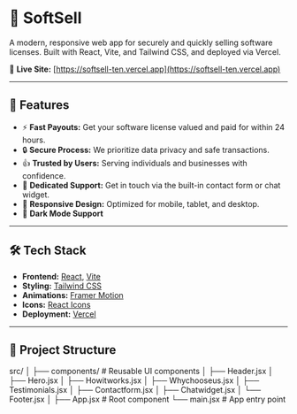 # 🧾 SoftSell

A modern, responsive web app for securely and quickly selling software licenses. Built with React, Vite, and Tailwind CSS, and deployed via Vercel.

🔗 **Live Site:** [https://softsell-ten.vercel.app](https://softsell-ten.vercel.app)

---

## 🚀 Features

- ⚡ **Fast Payouts:** Get your software license valued and paid for within 24 hours.
- 🔒 **Secure Process:** We prioritize data privacy and safe transactions.
- 👍 **Trusted by Users:** Serving individuals and businesses with confidence.
- 💬 **Dedicated Support:** Get in touch via the built-in contact form or chat widget.
- 📱 **Responsive Design:** Optimized for mobile, tablet, and desktop.
- 🎨 **Dark Mode Support**

---

## 🛠️ Tech Stack

- **Frontend:** [React](https://reactjs.org/), [Vite](https://vitejs.dev/)
- **Styling:** [Tailwind CSS](https://tailwindcss.com/)
- **Animations:** [Framer Motion](https://www.framer.com/motion/)
- **Icons:** [React Icons](https://react-icons.github.io/react-icons/)
- **Deployment:** [Vercel](https://vercel.com/)

---

## 📂 Project Structure

src/
│
├── components/ # Reusable UI components
│ ├── Header.jsx
│ ├── Hero.jsx
│ ├── Howitworks.jsx
│ ├── Whychooseus.jsx
│ ├── Testimonials.jsx
│ ├── Contactform.jsx
│ ├── Chatwidget.jsx
│ └── Footer.jsx
│
├── App.jsx # Root component
└── main.jsx # App entry point
